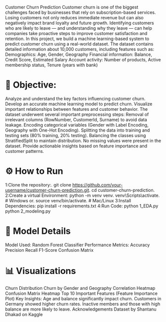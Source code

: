 Customer Churn Prediction
Customer churn is one of the biggest challenges faced by businesses that rely on subscription-based services. Losing customers not only reduces immediate revenue but can also negatively impact brand loyalty and future growth. Identifying customers who are likely to leave — and understanding why they leave — can help companies take proactive steps to improve customer satisfaction and retention.
In this project, we build a machine learning-based system to predict customer churn using a real-world dataset.
The dataset contains detailed information about 10,000 customers, including features such as:
Demographics: Age, Gender, Geography
Financial information: Balance, Credit Score, Estimated Salary
Account activity: Number of products, Active membership status, Tenure (years with bank)
# 🎯 Objective:
Analyze and understand the key factors influencing customer churn.
Develop an accurate machine learning model to predict churn.
Visualize important relationships between features and customer behavior.
The dataset underwent several important preprocessing steps:
Removal of irrelevant columns (RowNumber, CustomerId, Surname) to avoid data leakage.
Encoding categorical variables (Gender with Label Encoding, Geography with One-Hot Encoding).
Splitting the data into training and testing sets (80% training, 20% testing).
Balancing the classes using StratifiedSplit to maintain distribution.
No missing values were present in the dataset.
Provide actionable insights based on feature importance and customer patterns.
# ⚙️ How to Run
1:Clone the repository:.
git clone https://github.com/your-username/customer-churn-prediction.git.
cd customer-churn-prediction.
2:Create a virtual Environment:
python -m venv venv.
venv\Scripts\activate.    # Windows
or.
source venv/bin/activate. # Mac/Linux
3:Install Dependencies:
pip install -r requirements.txt
4:Run Code:
python 1_EDA.py
python 2_modeling.py
# 🧠 Model Details
Model Used: Random Forest Classifier
Performance Metrics:
Accuracy
Precision
Recall
F1-Score
Confusion Matrix
# 📊 Visualizations
Churn Distribution
Churn by Gender and Geography
Correlation Heatmap
Confusion Matrix Heatmap
Top 10 Important Features (Feature Importance Plot)
Key Insights:
Age and balance significantly impact churn.
Customers in Germany showed higher churn rates.
Inactive members and those with high balance are more likely to leave.
Acknowledgements
Dataset by Shantanu Dhakad on Kaggle

